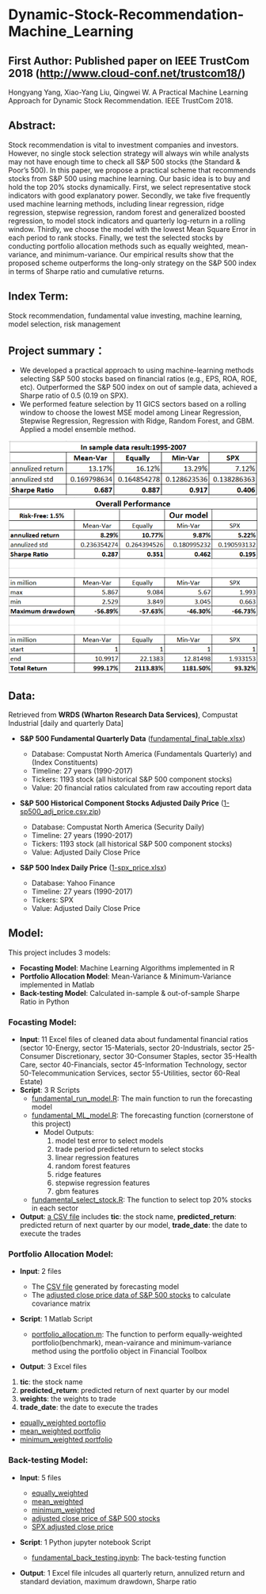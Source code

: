 # Dynamic-Stock-Recommendation-Machine_Learning

## First Author: Published paper on IEEE TrustCom 2018 (http://www.cloud-conf.net/trustcom18/)
Hongyang Yang, Xiao-Yang Liu, Qingwei W. A Practical Machine Learning Approach for Dynamic Stock Recommendation. IEEE TrustCom 2018. 

## Abstract: 
Stock recommendation is vital to investment companies and investors. However, no single stock selection strategy will always win while analysts may not have enough time to check all S&P 500 stocks (the Standard & Poor’s 500). In this paper, we propose a practical scheme that recommends stocks from S&P 500 using machine learning. Our basic idea is to buy and hold the top 20% stocks dynamically. First, we select representative stock indicators with good explanatory power. Secondly, we take five frequently used machine learning methods, including linear regression, ridge regression, stepwise regression, random forest and generalized boosted regression, to model stock indicators and quarterly log-return in a rolling window. Thirdly, we choose the model with the lowest Mean Square Error in each period to rank stocks. Finally, we test the selected stocks by conducting portfolio allocation methods such as equally weighted, mean- variance, and minimum-variance. Our empirical results show that the proposed scheme outperforms the long-only strategy on the S&P 500 index in terms of Sharpe ratio and cumulative returns.

## Index Term: 
Stock recommendation, fundamental value investing, machine learning, model selection, risk management

## Project summary：
+ We developed a practical approach to using machine-learning methods selecting S&P 500 stocks based on financial ratios (e.g., EPS, ROA, ROE, etc). Outperformed the S&P 500 index on out of sample data, achieved a Sharpe ratio of 0.5 (0.19 on SPX).
+ We performed feature selection by 11 GICS sectors based on a rolling window to choose the lowest MSE model among Linear Regression, Stepwise Regression, Regression with Ridge, Random Forest, and GBM. Applied a model ensemble method.

![image](figs/chart10_insample.PNG)
![image](figs/chart11_overallPerformance.PNG)

## Data: 
Retrieved from __WRDS (Wharton Research Data Services)__, Compustat Industrial [daily and quarterly Data]

+ __S&P 500 Fundamental Quarterly Data__ ([fundamental_final_table.xlsx](Data/fundamental_final_table.xlsx))
  + Database: Compustat North America (Fundamentals Quarterly) and (Index Constituents)
  + Timeline: 27 years (1990-2017)
  + Tickers: 1193 stock (all historical S&P 500 component stocks)
  + Value: 20 financial ratios calculated from raw accouting report data

+ __S&P 500 Historical Component Stocks Adjusted Daily Price__ ([1-sp500_adj_price.csv.zip](Data/1-sp500_adj_price.csv.zip))
  + Database: Compustat North America (Security Daily)
  + Timeline: 27 years (1990-2017)
  + Tickers: 1193 stock (all historical S&P 500 component stocks)
  + Value: Adjusted Daily Close Price
  
+ __S&P 500 Index Daily Price__ ([1-spx_price.xlsx](Data/1-spx_price.xlsx))
  + Database: Yahoo Finance
  + Timeline: 27 years (1990-2017)
  + Tickers: SPX
  + Value: Adjusted Daily Close Price
  
## Model:
This project includes 3 models: 
+ __Focasting Model__: Machine Learning Algorithms implemented in R
+ __Portfolio Allocation Model__: Mean-Variance & Minimum-Variance implemented in Matlab
+ __Back-testing Model__: Calculated in-sample & out-of-sample Sharpe Ratio in Python



### __Focasting Model__:
+ __Input__: 11 Excel files of cleaned data about fundamental financial ratios (sector 10-Energy, sector 15-Materials, sector 20-Industrials, sector 25-Consumer Discretionary, sector 30-Consumer Staples, sector 35-Health Care, sector 40-Financials, sector 45-Information Technology, sector 50-Telecommunication Services, sector 55-Utilities, sector 60-Real Estate)
+ __Script__: 3 R Scripts
  + [fundamental_run_model.R](1_Forcasting_model/fundamental_run_model.R): The main function to run the forecasting model
  + [fundamental_ML_model.R](1_Forcasting_model/fundamental_ML_model.R): The forecasting function (cornerstone of this project) 
    + Model Outputs: 
      1. model test error to select models
      2. trade period predicted return to select stocks
      3. linear regression features
      4. random forest features
      5. ridge features
      6. stepwise regression features
      7. gbm features
  + [fundamental_select_stock.R](1_Forcasting_model/fundamental_select_stock.R): The function to select top 20% stocks in each sector
+ __Output__: [a CSV file](Data/2-portfolio_data/stocks_selected_total_user8.csv) includes __tic__: the stock name, __predicted_return__: predicted return of next quarter by our model, __trade_date__: the date to execute the trades





### __Portfolio Allocation Model__:

+ __Input__: 2 files
  + The [CSV file](Data/2-portfolio_data/stocks_selected_total_user8.csv) generated by forecasting model
  + The [adjusted close price data of S&P 500 stocks](2_Portfolio_Allocation/sp500_price.mat) to calculate covariance matrix

+ __Script__: 1 Matlab Script
  + [portfolio_allocation.m](2_Portfolio_Allocation/portfolio_allocation.m): The function to perform equally-weighted portfolio(benchmark), mean-vairance and minimum-variance method using the portfolio object in Financial Toolbox

+ __Output__: 3 Excel files 
 1. __tic__: the stock name
 2. __predicted_return__: predicted return of next quarter by our model
 3. __weights__: the weights to trade
 4. __trade_date__: the date to execute the trades
  + [equally_weighted portoflio](Data/2-portfolio_data/equally_weighted_user8.xlsx)  
  + [mean_weighted portfolio ](Data/2-portfolio_data/mean_weighted_user8.xlsx) 
  + [minimum_weighted portfolio ](Data/2-portfolio_data/minimum_weighted_user8.xlsx) 



### __Back-testing Model__:

+ __Input__: 5 files
  + [equally_weighted](Data/2-portfolio_data/equally_weighted_user8.xlsx) 
  + [mean_weighted](Data/2-portfolio_data/mean_weighted_user8.xlsx) 
  + [minimum_weighted](Data/2-portfolio_data/minimum_weighted_user8.xlsx) 
  + [adjusted close price of S&P 500 stocks](Data/1-sp500_adj_price.csv.zip)
  + [SPX adjusted close price](Data/1-spx_price.xlsx)
  
+ __Script__: 1 Python jupyter notebook Script
  + [fundamental_back_testing.ipynb](3_Back-testing/fundamental_back_testing.ipynb): The back-testing function

+ __Output__: 1 Excel file inlcudes all quarterly return, annulized return and standard deviation, maximum drawdown, Sharpe ratio




